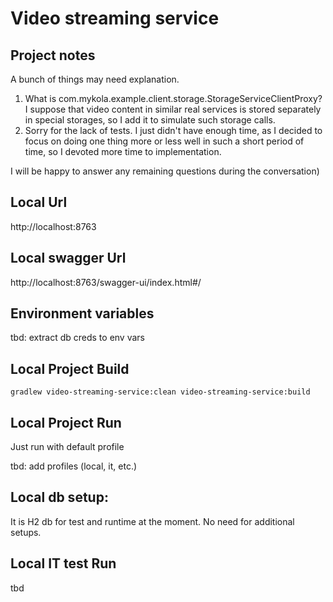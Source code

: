 # Video streaming service

## Project notes

A bunch of things may need explanation. 
1. What is com.mykola.example.client.storage.StorageServiceClientProxy? 
I suppose that video content in similar real services is stored separately in special storages, 
so I add it to simulate such storage calls.
2. Sorry for the lack of tests. I just didn't have enough time, as I decided to focus on doing one thing more or less well in such a short period of time, so I devoted more time to implementation.

I will be happy to answer any remaining questions during the conversation)

## Local Url

http://localhost:8763

## Local swagger Url

http://localhost:8763/swagger-ui/index.html#/

## Environment variables

[//]: # (todo) 
tbd: extract db creds to env vars

## Local Project Build

```gradlew video-streaming-service:clean video-streaming-service:build```

## Local Project Run

Just run with default profile

[//]: # (todo)
tbd: add profiles (local, it, etc.)

## Local db setup:

It is H2 db for test and runtime at the moment. No need for additional setups.

## Local IT test Run
tbd


